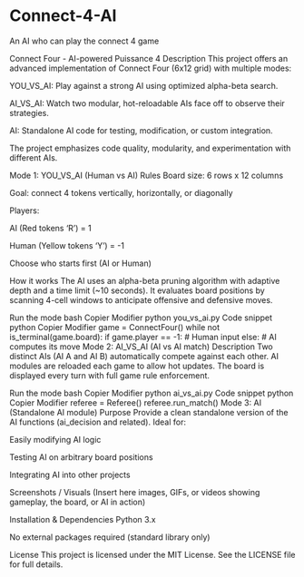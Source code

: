 # Connect-4-AI
An AI who can play the connect 4 game

Connect Four - AI-powered Puissance 4
Description
This project offers an advanced implementation of Connect Four (6x12 grid) with multiple modes:

YOU_VS_AI: Play against a strong AI using optimized alpha-beta search.

AI_VS_AI: Watch two modular, hot-reloadable AIs face off to observe their strategies.

AI: Standalone AI code for testing, modification, or custom integration.

The project emphasizes code quality, modularity, and experimentation with different AIs.

Mode 1: YOU_VS_AI (Human vs AI)
Rules
Board size: 6 rows x 12 columns

Goal: connect 4 tokens vertically, horizontally, or diagonally

Players:

AI (Red tokens ‘R’) = 1

Human (Yellow tokens ‘Y’) = -1

Choose who starts first (AI or Human)

How it works
The AI uses an alpha-beta pruning algorithm with adaptive depth and a time limit (~10 seconds).
It evaluates board positions by scanning 4-cell windows to anticipate offensive and defensive moves.

Run the mode
bash
Copier
Modifier
python you_vs_ai.py
Code snippet
python
Copier
Modifier
game = ConnectFour()
while not is_terminal(game.board):
    if game.player == -1:
        # Human input
    else:
        # AI computes its move
Mode 2: AI_VS_AI (AI vs AI match)
Description
Two distinct AIs (AI A and AI B) automatically compete against each other.
AI modules are reloaded each game to allow hot updates.
The board is displayed every turn with full game rule enforcement.

Run the mode
bash
Copier
Modifier
python ai_vs_ai.py
Code snippet
python
Copier
Modifier
referee = Referee()
referee.run_match()
Mode 3: AI (Standalone AI module)
Purpose
Provide a clean standalone version of the AI functions (ai_decision and related).
Ideal for:

Easily modifying AI logic

Testing AI on arbitrary board positions

Integrating AI into other projects

Screenshots / Visuals
(Insert here images, GIFs, or videos showing gameplay, the board, or AI in action)

Installation & Dependencies
Python 3.x

No external packages required (standard library only)

License
This project is licensed under the MIT License.
See the LICENSE file for full details.
